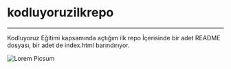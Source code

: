 # kodluyoruzilkrepo
--------------------------------------------------------------- 
 Kodluyoruz Eğitimi kapsamında açtığım ilk repo
 İçerisinde bir adet README dosyası, bir adet de index.html barındırıyor.

![Lorem Picsum](https://img.freepik.com/free-photo/wide-angle-shot-single-tree-growing-clouded-sky-during-sunset-surrounded-by-grass_181624-22807.jpg?w=1380&t=st=1679237146~exp=1679237746~hmac=c61b422788e9388eba0f1976961d521c589a8a2f6214c89959a31c9ed2dabe3a)
